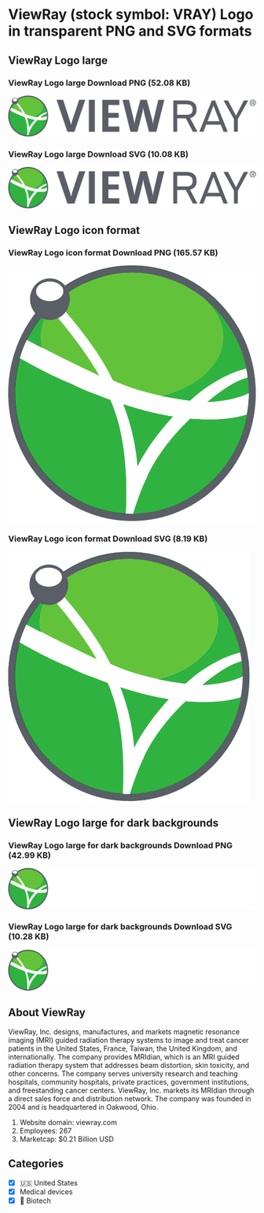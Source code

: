 # ViewRay (stock symbol: VRAY) Logo in transparent PNG and SVG formats

## ViewRay Logo large

### ViewRay Logo large Download PNG (52.08 KB)

![ViewRay Logo large Download PNG (52.08 KB)](/img/orig/VRAY_BIG-07e6dfd4.png)

### ViewRay Logo large Download SVG (10.08 KB)

![ViewRay Logo large Download SVG (10.08 KB)](/img/orig/VRAY_BIG-234b8b8a.svg)

## ViewRay Logo icon format

### ViewRay Logo icon format Download PNG (165.57 KB)

![ViewRay Logo icon format Download PNG (165.57 KB)](/img/orig/VRAY-fad0d16e.png)

### ViewRay Logo icon format Download SVG (8.19 KB)

![ViewRay Logo icon format Download SVG (8.19 KB)](/img/orig/VRAY-c983b680.svg)

## ViewRay Logo large for dark backgrounds

### ViewRay Logo large for dark backgrounds Download PNG (42.99 KB)

![ViewRay Logo large for dark backgrounds Download PNG (42.99 KB)](/img/orig/VRAY_BIG.D-450c34dc.png)

### ViewRay Logo large for dark backgrounds Download SVG (10.28 KB)

![ViewRay Logo large for dark backgrounds Download SVG (10.28 KB)](/img/orig/VRAY_BIG.D-9d725032.svg)

## About ViewRay

ViewRay, Inc. designs, manufactures, and markets magnetic resonance imaging (MRI) guided radiation therapy systems to image and treat cancer patients in the United States, France, Taiwan, the United Kingdom, and internationally. The company provides MRIdian, which is an MRI guided radiation therapy system that addresses beam distortion, skin toxicity, and other concerns. The company serves university research and teaching hospitals, community hospitals, private practices, government institutions, and freestanding cancer centers. ViewRay, Inc. markets its MRIdian through a direct sales force and distribution network. The company was founded in 2004 and is headquartered in Oakwood, Ohio.

1. Website domain: viewray.com
2. Employees: 267
3. Marketcap: $0.21 Billion USD


## Categories
- [x] 🇺🇸 United States
- [x] Medical devices
- [x] 🧬 Biotech
